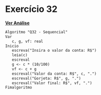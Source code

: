 # Exercício 32

[**Ver Análise**](Analise32.md)

```markdown
Algoritmo "Q32 - Sequencial"
Var
   c, g, vf: real
Inicio
   escreva("Insira o valor da conta: R$")
   leia(c)
   escreval
   g <- c * (10/100)
   vf <- c + g
   escreval("Valor da conta: R$", c, ".")
   escreval("Gorjeta: R$", g, ".")
   escreval("Valor final: R$", vf, ".")
Fimalgoritmo

